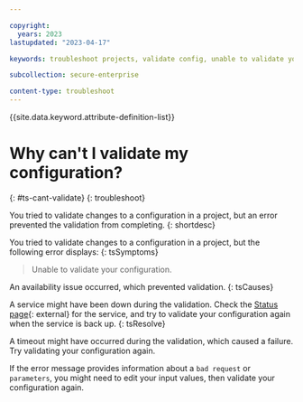 ```yaml
---

copyright:
  years: 2023
lastupdated: "2023-04-17"

keywords: troubleshoot projects, validate config, unable to validate your configuration, needs attention failure, validation failure, needs attention, failure, validation

subcollection: secure-enterprise

content-type: troubleshoot
---
```


{{site.data.keyword.attribute-definition-list}}

# Why can't I validate my configuration?
{: #ts-cant-validate}
{: troubleshoot}

You tried to validate changes to a configuration in a project, but an error prevented the validation from completing.
{: shortdesc}

You tried to validate changes to a configuration in a project, but the following error displays:
{: tsSymptoms}

> Unable to validate your configuration.

An availability issue occurred, which prevented validation.
{: tsCauses}

A service might have been down during the validation. Check the [Status page](/status){: external} for the service, and try to validate your configuration again when the service is back up.
{: tsResolve}

A timeout might have occurred during the validation, which caused a failure. Try validating your configuration again.

If the error message provides information about a `bad request` or `parameters`, you might need to edit your input values, then validate your configuration again.
